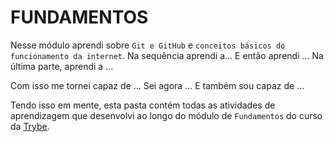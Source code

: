 # FUNDAMENTOS

Nesse módulo aprendi sobre `Git e GitHub` e `conceitos básicos do funcionamento da internet`. Na sequência aprendi a... E então aprendi ... Na última parte, aprendi a ...

Com isso me tornei capaz de ... Sei agora ... E também sou capaz de ...

Tendo isso em mente, esta pasta contém todas as atividades de aprendizagem que desenvolvi ao longo do módulo de `Fundamentos` do curso da [Trybe](https://www.betrybe.com/).
